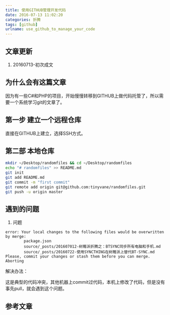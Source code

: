 ```yaml
---
title: 使用GITHUB管理开发代码
date: 2016-07-13 11:02:20
categories: 折腾
tags: [github]
urlname: use_github_to_manage_your_code
---
```


## 文章更新

1. 20160713-初次成文

## 为什么会有这篇文章

因为有一些C#和PHP的项目，开始慢慢转移到GITHUB上做代码托管了，所以需要一个系统学习git的文章了。<!-- more -->

## 第一步 建立一个远程仓库

直接在GITHUB上建立，选择SSH方式。

## 第二部 本地仓库

``` bash
mkdir ~/Desktop/randomfiles && cd ~/Desktop/randomfiles 
echo "# randomfiles" >> README.md
git init
git add README.md
git commit -m "first commit"
git remote add origin git@github.com:tinyvane/randomfiles.git
git push -u origin master
```



## 遇到的问题

1. 问题

``` accesslog
error: Your local changes to the following files would be overwritten by merge:
        package.json
        source/_posts/201607012-树莓派折腾之：BTSYNC同步所有电脑和手机.md
        source/_posts/20160722-使用SYNCTHING在树莓派上替代BT-SYNC.md
Please, commit your changes or stash them before you can merge.
Aborting
```

解决办法：

这是典型的代码冲突，其他机器上commit过代码，本机上修改了代码，但是没有事先pull，就会遇到这个问题。

## 参考文章


